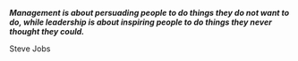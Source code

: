 _**Management is about persuading people to do things they do not want to do, while leadership is about inspiring people to do things they never thought they could.**_

Steve Jobs
